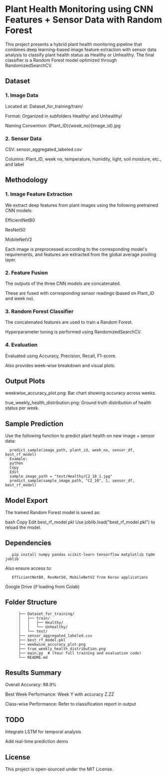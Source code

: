 # Plant Health Monitoring using CNN Features + Sensor Data with Random Forest

This project presents a hybrid plant health monitoring pipeline that combines deep learning-based image feature extraction with sensor data analysis to classify plant health status as Healthy or Unhealthy. The final classifier is a Random Forest model optimized through RandomizedSearchCV.

## Dataset
### 1. Image Data
Located at: Dataset_for_training/train/

Format: Organized in subfolders Healthy/ and Unhealthy/

Naming Convention: {Plant_ID}_{week_no}_{image_id}.jpg

### 2. Sensor Data
CSV: sensor_aggregated_labeled.csv

Columns: Plant_ID, week no, temperature, humidity, light, soil moisture, etc., and label

## Methodology
### 1. Image Feature Extraction
We extract deep features from plant images using the following pretrained CNN models:

EfficientNetB0

ResNet50

MobileNetV2

Each image is preprocessed according to the corresponding model's requirements, and features are extracted from the global average pooling layer.

### 2. Feature Fusion
The outputs of the three CNN models are concatenated.

These are fused with corresponding sensor readings (based on Plant_ID and week no).

### 3. Random Forest Classifier
The concatenated features are used to train a Random Forest.

Hyperparameter tuning is performed using RandomizedSearchCV.

### 4. Evaluation
Evaluated using Accuracy, Precision, Recall, F1-score.

Also provides week-wise breakdown and visual plots.

## Output Plots
weekwise_accuracy_plot.png: Bar chart showing accuracy across weeks.

true_weekly_health_distribution.png: Ground truth distribution of health status per week.

## Sample Prediction
Use the following function to predict plant health on new image + sensor data:


      predict_sample(image_path, plant_id, week_no, sensor_df, best_rf_model)
      Example:
      python
      Copy
      Edit
      sample_image_path = "test/Healthy/C2_10_1.jpg"
      predict_sample(sample_image_path, "C2_10", 1, sensor_df, best_rf_model)
## Model Export
The trained Random Forest model is saved as:

bash
Copy
Edit
best_rf_model.pkl
Use joblib.load("best_rf_model.pkl") to reload the model.

## Dependencies

       pip install numpy pandas scikit-learn tensorflow matplotlib tqdm joblib
       
Also ensure access to:

       EfficientNetB0, ResNet50, MobileNetV2 from Keras applications

Google Drive (if loading from Colab)

## Folder Structure

          ├── Dataset_for_training/
          │   ├── train/
          │   │   ├── Healthy/
          │   │   └── Unhealthy/
          │   └── test/
          ├── sensor_aggregated_labeled.csv
          ├── best_rf_model.pkl
          ├── weekwise_accuracy_plot.png
          ├── true_weekly_health_distribution.png
          ├── main.py  # (Your full training and evaluation code)
          └── README.md
## Results Summary
Overall Accuracy: 98.9%

Best Week Performance: Week Y with accuracy Z.ZZ

Class-wise Performance: Refer to classification report in output


## TODO
 Integrate LSTM for temporal analysis

 Add real-time prediction demo


## License
This project is open-sourced under the MIT License.

